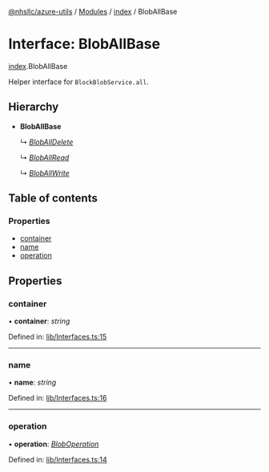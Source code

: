 [@nhsllc/azure-utils](../README.md) / [Modules](../modules.md) / [index](../modules/index.md) / BlobAllBase

# Interface: BlobAllBase

[index](../modules/index.md).BlobAllBase

Helper interface for `BlockBlobService.all`.

## Hierarchy

* **BlobAllBase**

  ↳ [*BlobAllDelete*](index.bloballdelete.md)

  ↳ [*BlobAllRead*](index.bloballread.md)

  ↳ [*BlobAllWrite*](index.bloballwrite.md)

## Table of contents

### Properties

- [container](index.bloballbase.md#container)
- [name](index.bloballbase.md#name)
- [operation](index.bloballbase.md#operation)

## Properties

### container

• **container**: *string*

Defined in: [lib/Interfaces.ts:15](https://github.com/nhsllc/azure-utils/blob/a788737/lib/Interfaces.ts#L15)

___

### name

• **name**: *string*

Defined in: [lib/Interfaces.ts:16](https://github.com/nhsllc/azure-utils/blob/a788737/lib/Interfaces.ts#L16)

___

### operation

• **operation**: [*BlobOperation*](../modules/index.md#bloboperation)

Defined in: [lib/Interfaces.ts:14](https://github.com/nhsllc/azure-utils/blob/a788737/lib/Interfaces.ts#L14)

